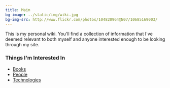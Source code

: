 ```yaml
---
title: Main
bg-image: ../static/img/wiki.jpg
bg-img-src: http://www.flickr.com/photos/104820964@N07/10685169003/
---
```


This is my personal wiki. You'll find a collection of information that I've
deemed relevant to both myself and anyone interested enough to be looking
through my site.

### Things I'm Interested In
* [Books](/wiki/books)
* [People](/wiki/people)
* [Technologies](/wiki/tech)
